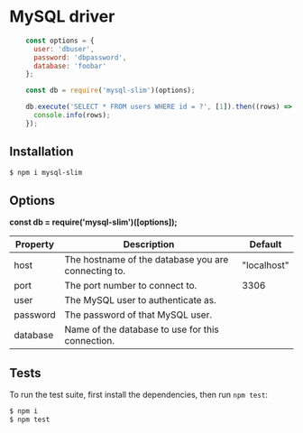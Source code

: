 # MySQL driver


```js
    const options = {
      user: 'dbuser',
      password: 'dbpassword',
      database: 'foobar'
    };

    const db = require('mysql-slim')(options);

    db.execute('SELECT * FROM users WHERE id = ?', [1]).then((rows) => {
      console.info(rows);
    });
```

## Installation

```bash
$ npm i mysql-slim
```

## Options

**const db = require('mysql-slim')([options]);**

| Property | Description                                                | Default     |
|----------|------------------------------------------------------------|-------------|
| host     | The hostname of the database you are connecting to.        | "localhost" |   
| port     | The port number to connect to.                             | 3306        |   
| user     | The MySQL user to authenticate as.                         |             | 
| password | The password of that MySQL user.                           |             | 
| database | Name of the database to use for this connection.           |             | 

## Tests
To run the test suite, first install the dependencies, then run `npm test`:

```bash
$ npm i
$ npm test
```